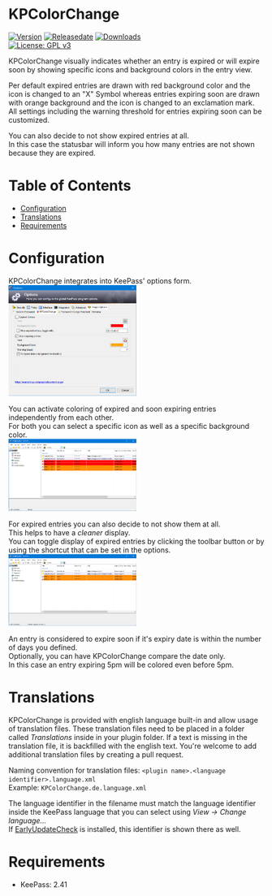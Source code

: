 # KPColorChange
[![Version](https://img.shields.io/github/release/rookiestyle/kpcolorchange)](https://github.com/rookiestyle/kpcolorchange/releases/latest)
[![Releasedate](https://img.shields.io/github/release-date/rookiestyle/kpcolorchange)](https://github.com/rookiestyle/kpcolorchange/releases/latest)
[![Downloads](https://img.shields.io/github/downloads/rookiestyle/kpcolorchange/total?color=%2300cc00)](https://github.com/rookiestyle/kpcolorchange/releases/latest)\
[![License: GPL v3](https://img.shields.io/github/license/rookiestyle/kpcolorchange)](https://www.gnu.org/licenses/gpl-3.0)

KPColorChange visually indicates whether an entry is expired or will expire soon by showing specific icons and background colors in the entry view.

Per default expired entries are drawn with red background color and the icon is changed to an "X" Symbol whereas entries expiring soon are drawn with orange background and the icon is changed to an exclamation mark.\
All settings including the warning threshold for entries expiring soon can be customized.

You can also decide to not show expired entries at all.\
In this case the statusbar will inform you how many entries are not shown because they are expired.


# Table of Contents
- [Configuration](#configuration)
- [Translations](#translations)
- [Requirements](#requirements)

# Configuration
KPColorChange integrates into KeePass' options form.\
<img src="images/KPColorChange%20options.png" alt="Options" height="50%" width="50%" />

You can activate coloring of expired and soon expiring entries independently from each other.\
For both you can select a specific icon as well as a specific background color.\
<img src="images/KPColorChange%20active.png" alt="KPColorChange active" height="50%" width="50%" />

For expired entries you can also decide to not show them at all.\
This helps to have a *cleaner* display.\
You can toggle display of expired entries by clicking the toolbar button or by using the shortcut that can be set in the options.\
<img src="images/KPColorChange%20active%20and%20hiding%20expired.png" alt="KPColorChange active and hiding expired entries" height="50%" width="50%" />

An entry is considered to expire soon if it's expiry date is within the number of days you defined.\
Optionally, you can have KPColorChange compare the date only.\
In this case an entry expiring 5pm will be colored even before 5pm.

# Translations
KPColorChange is provided with english language built-in and allow usage of translation files.
These translation files need to be placed in a folder called *Translations* inside in your plugin folder.
If a text is missing in the translation file, it is backfilled with the english text.
You're welcome to add additional translation files by creating a pull request.

Naming convention for translation files: `<plugin name>.<language identifier>.language.xml`\
Example: `KPColorChange.de.language.xml`
  
The language identifier in the filename must match the language identifier inside the KeePass language that you can select using *View -> Change language...*\
If [EarlyUpdateCheck](https://github.com/rookiestyle/earlyupdatecheck) is installed, this identifier is shown there as well.

# Requirements
* KeePass: 2.41
